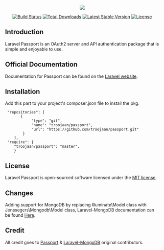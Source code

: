 <p align="center"><img src="https://laravel.com/assets/img/components/logo-passport.svg"></p>

<p align="center">
<a href="https://travis-ci.org/laravel/passport"><img src="https://travis-ci.org/laravel/passport.svg" alt="Build Status"></a>
<a href="https://packagist.org/packages/laravel/passport"><img src="https://poser.pugx.org/laravel/passport/d/total.svg" alt="Total Downloads"></a>
<a href="https://packagist.org/packages/laravel/passport"><img src="https://poser.pugx.org/laravel/passport/v/stable.svg" alt="Latest Stable Version"></a>
<a href="https://packagist.org/packages/laravel/passport"><img src="https://poser.pugx.org/laravel/passport/license.svg" alt="License"></a>
</p>

## Introduction

Laravel Passport is an OAuth2 server and API authentication package that is simple and enjoyable to use.

## Official Documentation

Documentation for Passport can be found on the [Laravel website](https://laravel.com/docs/master/passport).

## Installation

Add this part to your project's composer.json file to install the pkg.

```$xslt
 "repositories": [
       {
            "type": "git",
            "name": "troojaan/passport",
            "url": "https://github.com/troojaan/passport.git"
        }
    ],
 "require": {
    "troojaan/passport": "master",
    }
```

## License

Laravel Passport is open-sourced software licensed under the [MIT license](https://opensource.org/licenses/MIT).

## Changes

Adding support for MongoDB by replacing Illuminate\Model class with
Jenssegers\Mongodb\Model class,
Laravel-MongoDB documentation can be found [Here](https://github.com/jenssegers/laravel-mongodb).

## Credit

All credit goes to [Passport](https://github.com/laravel/passport) & [Laravel-MongoDB](https://github.com/jenssegers/laravel-mongodb) original contributors.
